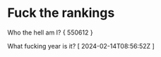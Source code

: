 # Fuck the rankings

Who the hell am I?
{ 550612 }

What fucking year is it?
[ 2024-02-14T08:56:52Z ]
